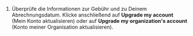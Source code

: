 1. Überprüfe die Informationen zur Gebühr und zu Deinem Abrechnungsdatum. Klicke anschließend auf **Upgrade my account** (Mein Konto aktualisieren) oder auf **Upgrade my organization's account** (Konto meiner Organisation aktualisieren).

